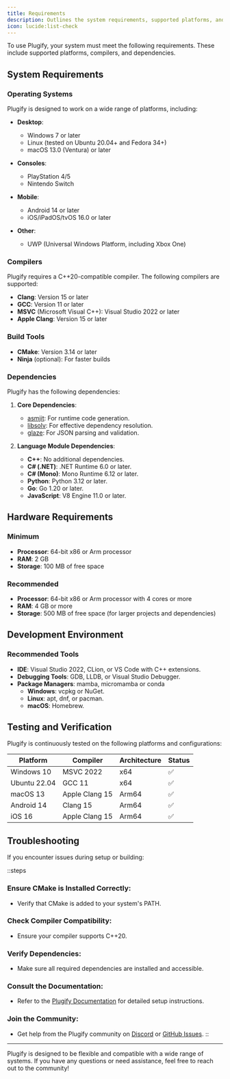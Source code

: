 ```yaml
---
title: Requirements
description: Outlines the system requirements, supported platforms, and dependencies needed!
icon: lucide:list-check
---
```


To use Plugify, your system must meet the following requirements. These include supported platforms, compilers, and dependencies.

## System Requirements

### Operating Systems
Plugify is designed to work on a wide range of platforms, including:

- **Desktop**:
    - Windows 7 or later
    - Linux (tested on Ubuntu 20.04+ and Fedora 34+)
    - macOS 13.0 (Ventura) or later

- **Consoles**:
    - PlayStation 4/5
    - Nintendo Switch

- **Mobile**:
    - Android 14 or later
    - iOS/iPadOS/tvOS 16.0 or later

- **Other**:
    - UWP (Universal Windows Platform, including Xbox One)

### Compilers
Plugify requires a C++20-compatible compiler. The following compilers are supported:

- **Clang**: Version 15 or later
- **GCC**: Version 11 or later
- **MSVC** (Microsoft Visual C++): Visual Studio 2022 or later
- **Apple Clang**: Version 15 or later

### Build Tools
- **CMake**: Version 3.14 or later
- **Ninja** (optional): For faster builds

### Dependencies
Plugify has the following dependencies:

1. **Core Dependencies**:
    - [asmjit](https://github.com/asmjit/asmjit): For runtime code generation.
    - [libsolv](https://github.com/openSUSE/libsolv): For effective dependency resolution.
    - [glaze](https://github.com/stephenberry/glaze): For JSON parsing and validation.

2. **Language Module Dependencies**:
    - **C++**: No additional dependencies.
    - **C# (.NET)**: .NET Runtime 6.0 or later.
    - **C# (Mono)**: Mono Runtime 6.12 or later.
    - **Python**: Python 3.12 or later.
    - **Go**: Go 1.20 or later.
    - **JavaScript**: V8 Engine 11.0 or later.

## Hardware Requirements

### Minimum
- **Processor**: 64-bit x86 or Arm processor
- **RAM**: 2 GB
- **Storage**: 100 MB of free space

### Recommended
- **Processor**: 64-bit x86 or Arm processor with 4 cores or more
- **RAM**: 4 GB or more
- **Storage**: 500 MB of free space (for larger projects and dependencies)

## Development Environment

### Recommended Tools
- **IDE**: Visual Studio 2022, CLion, or VS Code with C++ extensions.
- **Debugging Tools**: GDB, LLDB, or Visual Studio Debugger.
- **Package Managers**: mamba, micromamba or conda
    - **Windows**: vcpkg or NuGet.
    - **Linux**: apt, dnf, or pacman.
    - **macOS**: Homebrew.

## Testing and Verification

Plugify is continuously tested on the following platforms and configurations:

| Platform       | Compiler       | Architecture | Status |
|----------------|----------------|--------------|--------|
| Windows 10     | MSVC 2022      | x64          | ✅     |
| Ubuntu 22.04   | GCC 11         | x64          | ✅     |
| macOS 13       | Apple Clang 15 | Arm64        | ✅     |
| Android 14     | Clang 15       | Arm64        | ✅     |
| iOS 16         | Apple Clang 15 | Arm64        | ✅     |

## Troubleshooting

If you encounter issues during setup or building:

::steps
### **Ensure CMake is Installed Correctly**:
- Verify that CMake is added to your system's PATH.

### **Check Compiler Compatibility**:
- Ensure your compiler supports C++20.

### **Verify Dependencies**:
- Make sure all required dependencies are installed and accessible.

### **Consult the Documentation**:
- Refer to the [Plugify Documentation](https://untrustedmodders.github.io/plugify) for detailed setup instructions.

### **Join the Community**:
- Get help from the Plugify community on [Discord](https://discord.gg/untrustedmodders) or [GitHub Issues](https://github.com/untrustedmodders/plugify/issues).
::

---

Plugify is designed to be flexible and compatible with a wide range of systems. If you have any questions or need assistance, feel free to reach out to the community!
